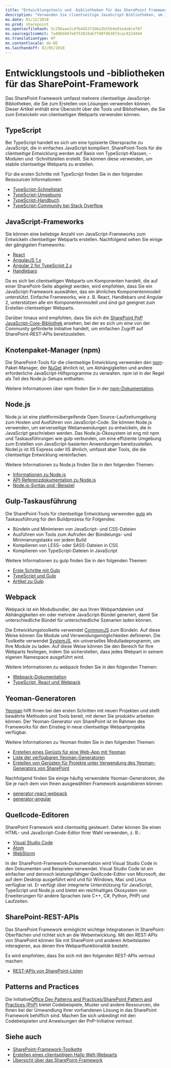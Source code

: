 ```yaml
---
title: "Entwicklungstools und -bibliotheken für das SharePoint Framework"
description: "Verwenden Sie clientseitige JavaScript-Bibliotheken, um Ihre Lösungen zu erstellen und clientseitige Webparts zu entwickeln."
ms.date: 01/12/2018
ms.prod: sharepoint
ms.openlocfilehash: 5c256aae2c4fb4453f1b6a2b5fb4e91ede8ce78f
ms.sourcegitcommit: 7a40bb847e8753810ab7f907d638f3cac022d444
ms.translationtype: HT
ms.contentlocale: de-DE
ms.lasthandoff: 02/05/2018
---
```

# <a name="sharepoint-framework-development-tools-and-libraries"></a>Entwicklungstools und -bibliotheken für das SharePoint-Framework

Das SharePoint Framework umfasst mehrere clientseitige JavaScript-Bibliotheken, die Sie zum Erstellen von Lösungen verwenden können. Dieser Artikel enthält eine Übersicht über die Tools und Bibliotheken, die Sie zum Entwickeln von clientseitigen Webparts verwenden können.

## <a name="typescript"></a>TypeScript

Bei TypeScript handelt es sich um eine typisierte Obersprache zu JavaScript, die in einfaches JavaScript kompiliert. SharePoint-Tools für die clientseitige Entwicklung werden auf Basis von TypeScript-Klassen, -Modulen und -Schnittstellen erstellt. Sie können diese verwenden, um stabile clientseitige Webparts zu erstellen. 

Für die ersten Schritte mit TypeScript finden Sie in den folgenden Ressourcen Informationen:

* [TypeScript-Schnellstart](https://www.typescriptlang.org/docs/tutorial.html)
* [TypeScript-Umgebung](https://www.typescriptlang.org/play/index.html)
* [TypeScript-Handbuch](https://www.typescriptlang.org/docs/handbook/basic-types.html)
* [TypeScript-Community bei Stack Overflow](https://stackoverflow.com/questions/tagged/typescript)

## <a name="javascript-frameworks"></a>JavaScript-Frameworks
Sie können eine beliebige Anzahl von JavaScript-Frameworks zum Entwickeln clientseitiger Webparts erstellen. Nachfolgend sehen Sie einige der gängigsten Frameworks:

* [React](https://facebook.github.io/react/)
* [AngularJS 1.x](https://docs.angularjs.org/tutorial)
* [Angular 2 for TypeScript 2.x](https://angular.io/guide/quickstart)
* [Handlebars](http://handlebarsjs.com/)

Da es sich bei clientseitigen Webparts um Komponenten handelt, die auf einer SharePoint-Seite abgelegt werden, wird empfohlen, dass Sie ein JavaScript-Framework auswählen, das ein ähnliches Komponentenmodell unterstützt. Einfache Frameworks, wie z. B. React, Handlebars und Angular 2, unterstützen alle ein Komponentenmodell und sind gut geeignet zum Erstellen clientseitiger Webparts. 

Darüber hinaus wird empfohlen, dass Sie sich die [SharePoint PnP JavaScript-Core-Bibliothek](https://github.com/SharePoint/PnP-JS-Core) ansehen, bei der es sich um eine von der Community geförderte Initiative handelt, um einfachen Zugriff auf SharePoint-REST-APIs bereitzustellen. 

## <a name="node-package-manager-npm"></a>Knotenpaket-Manager (npm)

Die SharePoint-Tools für die clientseitige Entwicklung verwenden den [npm](https://www.npmjs.com/)-Paket-Manager, der [NuGet](https://www.nuget.org/) ähnlich ist, um Abhängigkeiten und andere erforderliche JavaScript-Hilfsprogramme zu verwalten. npm ist in der Regel als Teil des Node.js-Setups enthalten.

Weitere Informationen über npm finden Sie in der [npm-Dokumentation](https://docs.npmjs.com/).

## <a name="nodejs"></a>Node.js

Node.js ist eine plattformübergeifende Open Source-Laufzeitumgebung zum Hosten und Ausführen von JavaScript-Code. Sie können Node.js verwenden, um serverseitige Webanwendungen zu entwickeln, die in JavaScript geschrieben werden. Das Node.js-Ökosystem ist eng mit npm und Taskausführungen wie gulp verbunden, um eine effiziente Umgebung zum Erstellen von JavaScript-basierten Anwendungen bereitzustellen. Nodel.js ist IIS Express oder IIS ähnlich, umfasst aber Tools, die die clientseitige Entwicklung vereinfachen. 

Weitere Informationen zu Node.js finden Sie in den folgenden Themen:

* [Informationen zu Node.js](https://nodejs.org/en/about/)
* [API-Referenzdokumentation zu Node.js](https://nodejs.org/api/)
* [Node.js-Syntax und -Beispiel](https://nodejs.org/api/synopsis.html)

## <a name="gulp-task-runner"></a>Gulp-Taskausführung
Die SharePoint-Tools für clientseitige Entwicklung verwenden [gulp](http://gulpjs.com/) als Taskausführung für den Buildprozess für Folgendes:

* Bündeln und Minimieren von JavaScript- und CSS-Dateien
* Ausführen von Tools zum Aufrufen der Bündelungs- und Minimierungstasks vor jedem Build
* Kompilieren von LESS- oder SASS-Dateien in CSS
* Kompilieren von TypeScript-Dateien in JavaScript

Weitere Informationen zu gulp finden Sie in den folgenden Themen:

* [Erste Schritte mit Gulp](https://github.com/gulpjs/gulp/blob/master/docs/getting-started.md)
* [TypeScript und Gulp](https://www.typescriptlang.org/docs/handbook/gulp.html)
* [Artikel zu Gulp](https://github.com/gulpjs/gulp/blob/master/docs/README.md#articles)

## <a name="webpack"></a>Webpack

Webpack ist ein Modulbundler, der aus Ihren Webpartdateien und Abhängigkeiten ein oder mehrere JavaScript-Bündel generiert, damit Sie unterschiedliche Bündel für unterschiedliche Szenarien laden können.

Die Entwicklungstoolkette verwendet [CommonJS](https://webpack.js.org/) zum Bündeln. Auf diese Weise können Sie Module und Verwendungsmöglichkeiten definieren. Die Toolkette verwendet [SystemJS](https://github.com/systemjs/systemjs), ein universelles Modulladeprogramm, um Ihre Module zu laden. Auf diese Weise können Sie den Bereich für Ihre Webparts festlegen, indem Sie sicherstellen, dass jedes Webpart in seinem eigenen Namespace ausgeführt wird.

Weitere Informationen zu webpack finden Sie in den folgenden Themen:

* [Webpack-Dokumentation](https://webpack.js.org/)
* [TypeScript, React und Webpack](https://www.typescriptlang.org/docs/handbook/react-&-webpack.html)

## <a name="yeoman-generators"></a>Yeoman-Generatoren

[Yeoman](http://yeoman.io/) hilft Ihnen bei den ersten Schritten mit neuen Projekten und stellt bewährte Methoden und Tools bereit, mit denen Sie produktiv arbeiten können. Der Yeoman-Generator von SharePoint ist im Rahmen des Frameworks für den Einstieg in neue clientseitige Webpartprojekte verfügbar. 

Weitere Informationen zu Yeoman finden Sie in den folgenden Themen:

* [Erstellen eines Gerüsts für eine Web-App mit Yeoman](http://yeoman.io/codelab/index.html)
* [Liste der verfügbaren Yeoman-Generatoren](http://yeoman.io/generators/)
* [Erstellen von Gerüsten für Projekte unter Verwendung des Yeoman-Generators von SharePoint](toolchain/scaffolding-projects-using-yeoman-sharepoint-generator.md)

Nachfolgend finden Sie einige häufig verwendete Yeoman-Generatoren, die Sie je nach dem von Ihnen ausgewählten Framework ausprobieren können:

* [generator-react-webpack](https://github.com/react-webpack-generators/generator-react-webpack)
* [generator-angular](https://www.npmjs.com/package/generator-angular)

## <a name="source-code-editors"></a>Quellcode-Editoren

SharePoint Framework wird clientseitig gesteuert. Daher können Sie einen HTML- und JavaScript-Code-Editor Ihrer Wahl verwenden, z. B.:

* [Visual Studio Code](https://code.visualstudio.com/)
* [Atom](https://atom.io)
* [WebStorm](https://www.jetbrains.com/webstorm)

In der SharePoint-Framework-Dokumentation wird Visual Studio Code in den Dokumenten und Beispielen verwendet. Visual Studio Code ist ein einfacher und dennoch leistungsfähiger Quellcode-Editor von Microsoft, der auf dem Desktop ausgeführt wird und für Windows, Mac und Linux verfügbar ist. Er verfügt über integrierte Unterstützung für JavaScript, TypeScript und Node.js und bietet ein reichhaltiges Ökosystem von Erweiterungen für andere Sprachen (wie C++, C#, Python, PHP) und Laufzeiten.

## <a name="sharepoint-rest-apis"></a>SharePoint-REST-APIs

Das SharePoint Framework ermöglicht wichtige Integrationen in SharePoint-Oberflächen und richtet sich an die Webentwicklung. Mit den REST-APIs von SharePoint können Sie mit SharePoint und anderen Arbeitslasten interagieren, aus denen Ihre Webpartfunktionalität besteht. 

Es wird empfohlen, dass Sie sich mit den folgenden REST-APIs vertraut machen:

* [REST-APIs von SharePoint-Listen](../sp-add-ins/working-with-lists-and-list-items-with-rest.md)

## <a name="patterns-and-practices"></a>Patterns and Practices

Die Initiative[Office Dev Patterns and Practices/SharePoint Pattern and Practices (PnP)](http://aka.ms/officedevpnp) bietet Codebeispiele, Muster und andere Ressourcen, die Ihnen bei der Umwandlung Ihrer vorhandenen Lösung in das SharePoint Framework behilflich sind. Machen Sie sich unbedingt mit den Codebeispielen und Anweisungen der PnP-Initiative vertraut.

## <a name="see-also"></a>Siehe auch

- [SharePoint-Framework-Toolkette](toolchain/sharepoint-framework-toolchain.md)
- [Erstellen eines clientseitigen Hallo Welt-Webparts](web-parts/get-started/build-a-hello-world-web-part.md)
- [Übersicht über das SharePoint-Framework](sharepoint-framework-overview.md)
